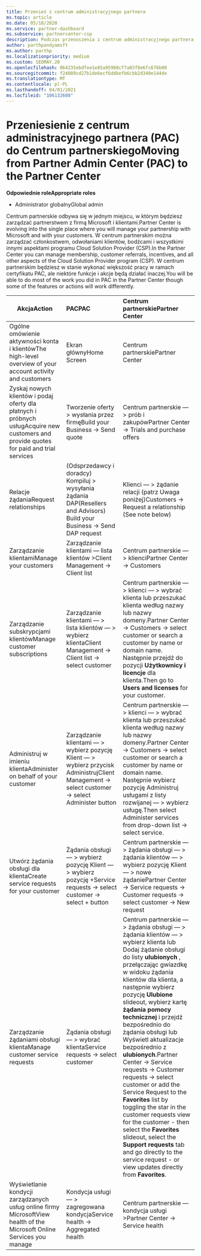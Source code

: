 ```yaml
---
title: Przenieś z centrum administracyjnego partnera
ms.topic: article
ms.date: 05/18/2020
ms.service: partner-dashboard
ms.subservice: partnercenter-csp
description: Podczas przenoszenia z centrum administracyjnego partnera (PAC) do Centrum partnerskiego, Dowiedz się, jak zarządzać członkostwem w programie CSP, oddziałami i zachętami klientów.
author: parthpandyamsft
ms.author: parthp
ms.localizationpriority: medium
ms.custom: SEOMAY.20
ms.openlocfilehash: 064235ebdfee1e85a95908cf7a03f8e6fc676b00
ms.sourcegitcommit: f24089cd27b1de6ecf6ddbefb6cbb2d340e144de
ms.translationtype: MT
ms.contentlocale: pl-PL
ms.lasthandoff: 04/01/2021
ms.locfileid: "106132608"
---
```

# <a name="moving-from-partner-admin-center-pac-to-the-partner-center"></a><span data-ttu-id="58f62-103">Przeniesienie z centrum administracyjnego partnera (PAC) do Centrum partnerskiego</span><span class="sxs-lookup"><span data-stu-id="58f62-103">Moving from Partner Admin Center (PAC) to the Partner Center</span></span>

<span data-ttu-id="58f62-104">**Odpowiednie role**</span><span class="sxs-lookup"><span data-stu-id="58f62-104">**Appropriate roles**</span></span>

- <span data-ttu-id="58f62-105">Administrator globalny</span><span class="sxs-lookup"><span data-stu-id="58f62-105">Global admin</span></span>

<span data-ttu-id="58f62-106">Centrum partnerskie odbywa się w jednym miejscu, w którym będziesz zarządzać partnerstwem z firmą Microsoft i klientami.</span><span class="sxs-lookup"><span data-stu-id="58f62-106">Partner Center is evolving into the single place where you will manage your partnership with Microsoft and with your customers.</span></span> <span data-ttu-id="58f62-107">W centrum partnerskim można zarządzać członkostwem, odwołaniami klientów, bodźcami i wszystkimi innymi aspektami programu Cloud Solution Provider (CSP).</span><span class="sxs-lookup"><span data-stu-id="58f62-107">In the Partner Center you can manage membership, customer referrals, incentives, and all other aspects of the Cloud Solution Provider program (CSP).</span></span> <span data-ttu-id="58f62-108">W centrum partnerskim będziesz w stanie wykonać większość pracy w ramach certyfikatu PAC, ale niektóre funkcje i akcje będą działać inaczej.</span><span class="sxs-lookup"><span data-stu-id="58f62-108">You will be able to do most of the work you did in PAC in the Partner Center though some of the features or actions will work differently.</span></span>


|<span data-ttu-id="58f62-109">**Akcja**</span><span class="sxs-lookup"><span data-stu-id="58f62-109">**Action**</span></span>   |<span data-ttu-id="58f62-110">**PAC**</span><span class="sxs-lookup"><span data-stu-id="58f62-110">**PAC**</span></span>   |<span data-ttu-id="58f62-111">**Centrum partnerskie**</span><span class="sxs-lookup"><span data-stu-id="58f62-111">**Partner Center**</span></span>   |
|--------------|:--------------|:---------------|
|<span data-ttu-id="58f62-112">Ogólne omówienie aktywności konta i klientów</span><span class="sxs-lookup"><span data-stu-id="58f62-112">The high-level overview of your account activity and customers</span></span>|<span data-ttu-id="58f62-113">Ekran główny</span><span class="sxs-lookup"><span data-stu-id="58f62-113">Home Screen</span></span>|<span data-ttu-id="58f62-114">Centrum partnerskie</span><span class="sxs-lookup"><span data-stu-id="58f62-114">Partner Center</span></span>|
|<span data-ttu-id="58f62-115">Zyskaj nowych klientów i podaj oferty dla płatnych i próbnych usług</span><span class="sxs-lookup"><span data-stu-id="58f62-115">Acquire new customers and provide quotes for paid and trial services</span></span>|<span data-ttu-id="58f62-116">Tworzenie oferty > wysłania przez firmę</span><span class="sxs-lookup"><span data-stu-id="58f62-116">Build your Business -> Send quote</span></span>|<span data-ttu-id="58f62-117">Centrum partnerskie — > prób i zakupów</span><span class="sxs-lookup"><span data-stu-id="58f62-117">Partner Center -> Trials and purchase offers</span></span> |
|<span data-ttu-id="58f62-118">Relacje żądania</span><span class="sxs-lookup"><span data-stu-id="58f62-118">Request relationships</span></span>|<span data-ttu-id="58f62-119">(Odsprzedawcy i doradcy) Kompiluj > wysyłania żądania DAP</span><span class="sxs-lookup"><span data-stu-id="58f62-119">(Resellers and Advisors) Build your Business -> Send DAP request</span></span>|<span data-ttu-id="58f62-120">Klienci — > żądanie relacji (patrz Uwaga poniżej)</span><span class="sxs-lookup"><span data-stu-id="58f62-120">Customers -> Request a relationship (See note below)</span></span>|
|<span data-ttu-id="58f62-121">Zarządzanie klientami</span><span class="sxs-lookup"><span data-stu-id="58f62-121">Manage your customers</span></span>|<span data-ttu-id="58f62-122">Zarządzanie klientami — lista klientów ></span><span class="sxs-lookup"><span data-stu-id="58f62-122">Client Management -> Client list</span></span>|<span data-ttu-id="58f62-123">Centrum partnerskie — > klienci</span><span class="sxs-lookup"><span data-stu-id="58f62-123">Partner Center -> Customers</span></span>|
|<span data-ttu-id="58f62-124">Zarządzanie subskrypcjami klientów</span><span class="sxs-lookup"><span data-stu-id="58f62-124">Manage customer subscriptions</span></span>|<span data-ttu-id="58f62-125">Zarządzanie klientami — > lista klientów — > wybierz klienta</span><span class="sxs-lookup"><span data-stu-id="58f62-125">Client Management -> Client list -> select customer</span></span>|<span data-ttu-id="58f62-126">Centrum partnerskie — > klienci — > wybrać klienta lub przeszukać klienta według nazwy lub nazwy domeny.</span><span class="sxs-lookup"><span data-stu-id="58f62-126">Partner Center -> Customers -> select customer or search a customer by name or domain name.</span></span> <span data-ttu-id="58f62-127">Następnie przejdź do pozycji **Użytkownicy i licencje** dla klienta.</span><span class="sxs-lookup"><span data-stu-id="58f62-127">Then go  to **Users and licenses** for your customer.</span></span>|
|<span data-ttu-id="58f62-128">Administruj w imieniu klienta</span><span class="sxs-lookup"><span data-stu-id="58f62-128">Administer on behalf of your customer</span></span>|<span data-ttu-id="58f62-129">Zarządzanie klientami — > wybierz pozycję Klient — > wybierz przycisk Administruj</span><span class="sxs-lookup"><span data-stu-id="58f62-129">Client Management -> select customer -> select Administer button</span></span>|<span data-ttu-id="58f62-130">Centrum partnerskie — > klienci — > wybrać klienta lub przeszukać klienta według nazwy lub nazwy domeny.</span><span class="sxs-lookup"><span data-stu-id="58f62-130">Partner Center -> Customers -> select customer or search a customer by name or domain name.</span></span> <span data-ttu-id="58f62-131">Następnie wybierz pozycję Administruj usługami z listy rozwijanej — > wybierz usługę.</span><span class="sxs-lookup"><span data-stu-id="58f62-131">Then select Administer services from drop-down list -> select service.</span></span>|
|<span data-ttu-id="58f62-132">Utwórz żądania obsługi dla klienta</span><span class="sxs-lookup"><span data-stu-id="58f62-132">Create service requests for your customer</span></span>|<span data-ttu-id="58f62-133">Żądania obsługi — > wybierz pozycję Klient — > wybierz pozycję +</span><span class="sxs-lookup"><span data-stu-id="58f62-133">Service requests -> select customer -> select + button</span></span> | <span data-ttu-id="58f62-134">Centrum partnerskie — > żądania obsługi — > żądania klientów — > wybierz pozycję Klient — > nowe żądanie</span><span class="sxs-lookup"><span data-stu-id="58f62-134">Partner Center -> Service requests -> Customer requests -> select customer -> New request</span></span>|
|<span data-ttu-id="58f62-135">Zarządzanie żądaniami obsługi klienta</span><span class="sxs-lookup"><span data-stu-id="58f62-135">Manage customer service requests</span></span>| <span data-ttu-id="58f62-136">Żądania obsługi — > wybrać klienta</span><span class="sxs-lookup"><span data-stu-id="58f62-136">Service requests -> select customer</span></span>|<span data-ttu-id="58f62-137">Centrum partnerskie — > żądania obsługi — > żądania klientów — > wybierz klienta lub Dodaj żądanie obsługi do listy **ulubionych** , przełączając gwiazdkę w widoku żądania klientów dla klienta, a następnie wybierz pozycję **Ulubione** slideout, wybierz kartę **żądania pomocy technicznej** i przejdź bezpośrednio do żądania obsługi lub Wyświetl aktualizacje bezpośrednio z **ulubionych**.</span><span class="sxs-lookup"><span data-stu-id="58f62-137">Partner Center -> Service requests -> Customer requests -> select customer or add the Service Request to the **Favorites** list by toggling the star in the customer requests view for the customer - then select the **Favorites** slideout, select the **Support requests** tab and go directly to the service request - or view updates directly from **Favorites**.</span></span>|
|<span data-ttu-id="58f62-138">Wyświetlanie kondycji zarządzanych usług online firmy Microsoft</span><span class="sxs-lookup"><span data-stu-id="58f62-138">View health of the Microsoft Online Services you manage</span></span>|<span data-ttu-id="58f62-139">Kondycja usługi — > zagregowana kondycja</span><span class="sxs-lookup"><span data-stu-id="58f62-139">Service health -> Aggregated health</span></span>|<span data-ttu-id="58f62-140">Centrum partnerskie — kondycja usługi ></span><span class="sxs-lookup"><span data-stu-id="58f62-140">Partner Center -> Service health</span></span>|
